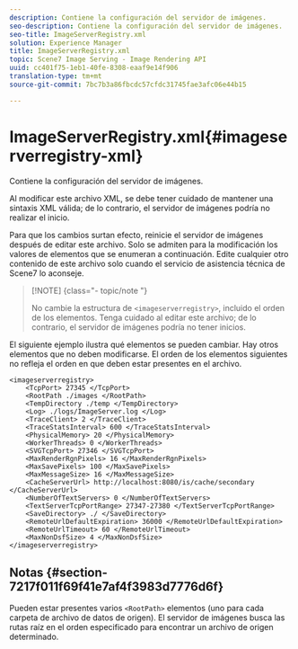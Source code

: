 ```yaml
---
description: Contiene la configuración del servidor de imágenes.
seo-description: Contiene la configuración del servidor de imágenes.
seo-title: ImageServerRegistry.xml
solution: Experience Manager
title: ImageServerRegistry.xml
topic: Scene7 Image Serving - Image Rendering API
uuid: cc401f75-1eb1-40fe-8308-eaaf9e14f906
translation-type: tm+mt
source-git-commit: 7bc7b3a86fbcdc57cfdc31745fae3afc06e44b15

---
```



# ImageServerRegistry.xml{#imageserverregistry-xml}

Contiene la configuración del servidor de imágenes.

Al modificar este archivo XML, se debe tener cuidado de mantener una sintaxis XML válida; de lo contrario, el servidor de imágenes podría no realizar el inicio.

Para que los cambios surtan efecto, reinicie el servidor de imágenes después de editar este archivo. Solo se admiten para la modificación los valores de elementos que se enumeran a continuación. Edite cualquier otro contenido de este archivo solo cuando el servicio de asistencia técnica de Scene7 lo aconseje.

>[!NOTE] {class=&quot;- topic/note &quot;}
>
>No cambie la estructura de `<imageserverregistry>`, incluido el orden de los elementos. Tenga cuidado al editar este archivo; de lo contrario, el servidor de imágenes podría no tener inicios.

El siguiente ejemplo ilustra qué elementos se pueden cambiar. Hay otros elementos que no deben modificarse. El orden de los elementos siguientes no refleja el orden en que deben estar presentes en el archivo.

```
<imageserverregistry>
    <TcpPort> 27345 </TcpPort>    
    <RootPath ./images </RootPath>
    <TempDirectory ./temp </TempDirectory>
    <Log> ./logs/ImageServer.log </Log>
    <TraceClient> 2 </TraceClient>
    <TraceStatsInterval> 600 </TraceStatsInterval>
    <PhysicalMemory> 20 </PhysicalMemory>
    <WorkerThreads> 0 </WorkerThreads>
    <SVGTcpPort> 27346 </SVGTcpPort>
    <MaxRenderRgnPixels> 16 </MaxRenderRgnPixels>
    <MaxSavePixels> 100 </MaxSavePixels>
    <MaxMessageSize> 16 </MaxMessageSize>
    <CacheServerUrl> http://localhost:8080/is/cache/secondary </CacheServerUrl>
    <NumberOfTextServers> 0 </NumberOfTextServers>
    <TextServerTcpPortRange> 27347-27380 </TextServerTcpPortRange>
    <SaveDirectory> ./ </SaveDirectory>
    <RemoteUrlDefaultExpiration> 36000 </RemoteUrlDefaultExpiration>
    <RemoteUrlTimeout> 60 </RemoteUrlTimeout>
    <MaxNonDsfSize> 4 </MaxNonDsfSize>
</imageserverregistry>
```

## Notas {#section-7217f011f69f41e7af4f3983d7776d6f}

Pueden estar presentes varios `<RootPath>` elementos (uno para cada carpeta de archivo de datos de origen). El servidor de imágenes busca las rutas raíz en el orden especificado para encontrar un archivo de origen determinado.
